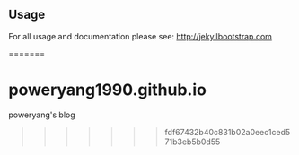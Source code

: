 ## Usage

For all usage and documentation please see: <http://jekyllbootstrap.com>

=======
# poweryang1990.github.io
poweryang's blog
>>>>>>> fdf67432b40c831b02a0eec1ced571b3eb5b0d55
